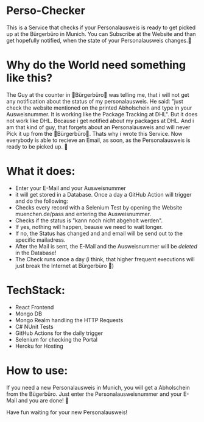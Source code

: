 


# Perso-Checker 
This is a Service that checks if your Personalausweis is ready to get picked up at the Bürgerbüro in Munich. You can Subscribe at the Website and than get hopefully notified, when the state of your Personalausweis changes.🤩



# Why do the World need something like this?
The Guy at the counter in 🤡Bürgerbüro🤡 was telling me, that i will not get any notification about the status of my personalausweis. He said: "just check the website
mentioned on the printed Abholschein and type in your Ausweisnummer. It is working like the Package Tracking at DHL". But it does not work like DHL. Because i get 
notified about my packages at DHL. And i am that kind of guy, that forgets about an Personalausweis and will never Pick it up from the 🤡Bürgerbüro🤡. Thats why i wrote 
this Service. Now everybody is able to recieve an Email, as soon, as the Personalausweis is ready to be picked up. 🎉


# What it does:
 - Enter your E-Mail and your Ausweisnummer
 - it will get stored in a Database. Once a day a GitHub Action will trigger and do the following:
 - Checks every record with a Selenium Test by opening the Website muenchen.de/pass and entering the Ausweisnummer.
 - Checks if the status is "kann noch nicht abgeholt werden". 
 - If yes, nothing will happen, beause we need to wait longer. 
 - If no, the Status has changed and and email will be send out to the specific mailadress.
 - After the Mail is sent, the E-Mail and the Ausweisnummer will be *deleted* in the Database!
 - The Check runs once a day (i think, that higher frequent executions will just break the Internet at Bürgerbüro 🤡)
 
# TechStack:
 - React Frontend
 - Mongo DB
 - Mongo Realm handling the HTTP Requests
 - C# NUnit Tests
 - GitHub Actions for the daily trigger
 - Selenium for checking the Portal
 - Heroku for Hosting
 
# How to use:
 If you need a new Personalausweis in Munich, you will get a Abholschein from the Bügerbüro. Just enter the Personalausweisnummer and your E-Mail and you are done! 🚀
 
 Have fun waiting for your new Personalausweis!
